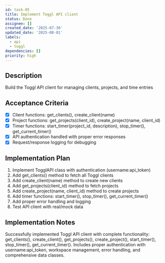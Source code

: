 ```yaml
---
id: task-05
title: Implement Toggl API client
status: Done
assignee: []
created_date: '2025-07-30'
updated_date: '2025-08-01'
labels:
  - api
  - toggl
dependencies: []
priority: high
---
```


## Description

Build the Toggl API client for managing clients, projects, and time entries

## Acceptance Criteria

- [x] Client functions: get_clients(), create_client(name)
- [x] Project functions: get_projects(client_id), create_project(name, client_id)
- [x] Timer functions: start_timer(project_id, description), stop_timer(), get_current_timer()
- [x] API authentication handled with proper error responses
- [x] Request/response logging for debugging

## Implementation Plan

1. Implement TogglAPI class with authentication (username:api_token)
2. Add get_clients() method to fetch all Toggl clients
3. Add create_client(name) method to create new clients
4. Add get_projects(client_id) method to fetch projects
5. Add create_project(name, client_id) method to create projects
6. Add timer functions: start_timer(), stop_timer(), get_current_timer()
7. Add proper error handling and logging
8. Test API client with real/mock data

## Implementation Notes

Successfully implemented Toggl API client with complete functionality: get_clients(), create_client(), get_projects(), create_project(), start_timer(), stop_timer(), get_current_timer(). Includes proper authentication with username:api_token, workspace management, error handling, and comprehensive data classes.
